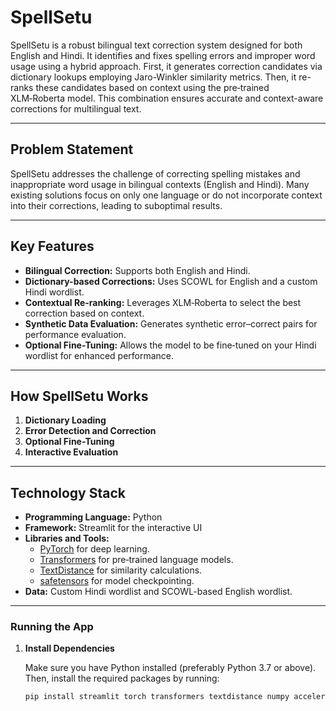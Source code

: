 # SpellSetu

SpellSetu is a robust bilingual text correction system designed for both English and Hindi. It identifies and fixes spelling errors and improper word usage using a hybrid approach. First, it generates correction candidates via dictionary lookups employing Jaro-Winkler similarity metrics. Then, it re-ranks these candidates based on context using the pre‑trained XLM‑Roberta model. This combination ensures accurate and context-aware corrections for multilingual text.

---

## Problem Statement

SpellSetu addresses the challenge of correcting spelling mistakes and inappropriate word usage in bilingual contexts (English and Hindi). Many existing solutions focus on only one language or do not incorporate context into their corrections, leading to suboptimal results.

---

## Key Features

- **Bilingual Correction:** Supports both English and Hindi.
- **Dictionary-based Corrections:** Uses SCOWL for English and a custom Hindi wordlist.
- **Contextual Re-ranking:** Leverages XLM‑Roberta to select the best correction based on context.
- **Synthetic Data Evaluation:** Generates synthetic error–correct pairs for performance evaluation.
- **Optional Fine-Tuning:** Allows the model to be fine‑tuned on your Hindi wordlist for enhanced performance.

---

## How SpellSetu Works

1. **Dictionary Loading**  
2. **Error Detection and Correction**  
3. **Optional Fine-Tuning**     
4. **Interactive Evaluation**

---

## Technology Stack

- **Programming Language:** Python
- **Framework:** Streamlit for the interactive UI
- **Libraries and Tools:**
  - [PyTorch](https://pytorch.org/) for deep learning.
  - [Transformers](https://huggingface.co/transformers/) for pre‑trained language models.
  - [TextDistance](https://pypi.org/project/textdistance/) for similarity calculations.
  - [safetensors](https://github.com/huggingface/safetensors) for model checkpointing.
- **Data:** Custom Hindi wordlist and SCOWL-based English wordlist.

---

### Running the App

1. **Install Dependencies**

   Make sure you have Python installed (preferably Python 3.7 or above). Then, install the required packages by running:
   
   ```bash
   pip install streamlit torch transformers textdistance numpy accelerate safetensors
